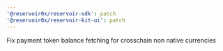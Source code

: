 ```yaml
---
'@reservoir0x/reservoir-sdk': patch
'@reservoir0x/reservoir-kit-ui': patch
---
```


Fix payment token balance fetching for crosschain non native currencies
